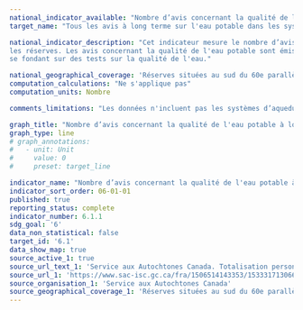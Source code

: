 ```yaml
---
national_indicator_available: "Nombre d’avis concernant la qualité de l'eau potable à long terme visant les systèmes d'aqueduc publics dans les réserves"
target_name: "Tous les avis à long terme sur l'eau potable dans les systèmes d'aqueduc publics situés dans les réserves doivent être résolus"

national_indicator_description: "Cet indicateur mesure le nombre d’avis concernant la qualité de l'eau potable à long terme visant les systèmes d'aqueduc publics dans 
les réserves. Les avis concernant la qualité de l'eau potable sont émis pour informer les gens de ne pas boire l'eau qui pourrait être ou qui est insalubre en 
se fondant sur des tests sur la qualité de l'eau."

national_geographical_coverage: 'Réserves situées au sud du 60e parallèle'
computation_calculations: "Ne s'applique pas"
computation_units: Nombre

comments_limitations: "Les données n'incluent pas les systèmes d’aqueduc non publics dans les réserves et se limitent aux communautés au sud du 60e parallèle."

graph_title: "Nombre d’avis concernant la qualité de l'eau potable à long terme visant les systèmes d'aqueduc publics dans les réserves"
graph_type: line
# graph_annotations:
#   - unit: Unit
#     value: 0
#     preset: target_line

indicator_name: "Nombre d’avis concernant la qualité de l'eau potable à long terme visant les systèmes d'aqueduc publics dans les réserves"
indicator_sort_order: 06-01-01
published: true
reporting_status: complete
indicator_number: 6.1.1
sdg_goal: '6'
data_non_statistical: false
target_id: '6.1'
data_show_map: true
source_active_1: true
source_url_text_1: 'Service aux Autochtones Canada. Totalisation personnalisée'
source_url_1: 'https://www.sac-isc.gc.ca/fra/1506514143353/1533317130660'
source_organisation_1: 'Service aux Autochtones Canada'
source_geographical_coverage_1: 'Réserves situées au sud du 60e parallèle'
---
```

